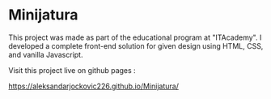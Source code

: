 # Minijatura

This project was made as part of the educational program at "ITAcademy".
I developed a complete front-end solution for given design using HTML, CSS, and vanilla Javascript.


Visit this project live on github pages :

https://aleksandarjockovic226.github.io/Minijatura/
